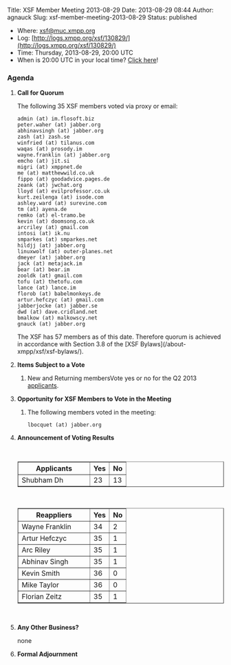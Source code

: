 Title: XSF Member Meeting 2013-08-29
Date: 2013-08-29 08:44
Author: agnauck
Slug: xsf-member-meeting-2013-08-29
Status: published

-   <span>Where</span>: [xsf@muc.xmpp.org  
   ](xmpp:xsf@muc.xmpp.org?join)
-   Log:
    [http://logs.xmpp.org/xsf/130829/](http://logs.xmpp.org/xsf/130829/)
-   Time: Thursday, 2013-08-29, 20:00 UTC
-   When is 20:00 UTC in your local time? [Click
    here](http://www.worldtimeserver.com/)!

### Agenda

1.  **Call for Quorum**

    The following 35 XSF members voted via proxy or email:

        admin (at) im.flosoft.biz
        peter.waher (at) jabber.org
        abhinavsingh (at) jabber.org
        zash (at) zash.se
        winfried (at) tilanus.com
        waqas (at) prosody.im
        wayne.franklin (at) jabber.org
        emcho (at) jit.si
        migri (at) xmppnet.de
        me (at) matthewwild.co.uk
        fippo (at) goodadvice.pages.de
        zeank (at) jwchat.org
        lloyd (at) evilprofessor.co.uk
        kurt.zeilenga (at) isode.com
        ashley.ward (at) surevine.com
        tm (at) ayena.de
        remko (at) el-tramo.be
        kevin (at) doomsong.co.uk
        arcriley (at) gmail.com
        intosi (at) ik.nu
        smparkes (at) smparkes.net
        hildjj (at) jabber.org
        linuxwolf (at) outer-planes.net
        dmeyer (at) jabber.org
        jack (at) metajack.im
        bear (at) bear.im
        zooldk (at) gmail.com
        tofu (at) thetofu.com
        lance (at) lance.im
        florob (at) babelmonkeys.de
        artur.hefczyc (at) gmail.com
        jabberjocke (at) jabber.se
        dwd (at) dave.cridland.net
        bmalkow (at) malkowscy.net
        gnauck (at) jabber.org

    <p>
    The XSF has 57 members as of this date. Therefore quorum is achieved
    in accordance with Section 3.8 of the [XSF
    Bylaws](/about-xmpp/xsf/xsf-bylaws/).

2.  **Items Subject to a Vote**
    1.  New and Returning membersVote yes or no for the Q2 2013
        [applicants](http://wiki.xmpp.org/web/Membership_Applications_Q2_2013).

3.  **Opportunity for XSF Members to Vote in the Meeting**
    1.  The following members voted in the meeting:

            lbocquet (at) jabber.org

4.  **Announcement of Voting Results**

     

    <table border="1" cellspacing="0" cellpadding="3">
    <tbody>
    <tr>
    <th style="width: 150px;">
    Applicants

    </th>
    <th>
    Yes

    </th>
    <th>
    No

    </th>
    </tr>
    <tr>
    <td>
    Shubham Dh

    </td>
    <td>
    23

    </td>
    <td>
    13

    </td>
    </tr>
    </tbody>
    </table>
     

    <table border="1" cellspacing="0" cellpadding="3">
    <tbody>
    <tr>
    <th style="width: 150px;">
    Reappliers

    </th>
    <th>
    Yes

    </th>
    <th>
    No

    </th>
    </tr>
    <tr>
    <td>
    Wayne Franklin

    </td>
    <td>
    34

    </td>
    <td>
    2

    </td>
    </tr>
    <tr>
    <td style="height: 27px">
    Artur Hefczyc

    </td>
    <td style="height: 27px">
    35

    </td>
    <td style="height: 27px">
    1

    </td>
    </tr>
    <tr>
    <td>
    Arc Riley

    </td>
    <td>
    35

    </td>
    <td>
    1

    </td>
    </tr>
    <tr>
    <td>
    Abhinav Singh

    </td>
    <td>
    35

    </td>
    <td>
    1

    </td>
    </tr>
    <tr>
    <td>
    Kevin Smith

    </td>
    <td>
    36

    </td>
    <td>
    0

    </td>
    </tr>
    <tr>
    <td>
    Mike Taylor

    </td>
    <td>
    36

    </td>
    <td>
    0

    </td>
    </tr>
    <tr>
    <td>
    Florian Zeitz

    </td>
    <td>
    35

    </td>
    <td>
    1

    </td>
    </tr>
    </tbody>
    </table>
    <p>
     

5.  **Any Other Business?**  
     
    none
6.  **Formal Adjournment**


